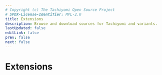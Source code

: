 ```yaml
---
# Copyright (c) The Tachiyomi Open Source Project
# SPDX-License-Identifier: MPL-2.0
title: Extensions
description: Browse and download sources for Tachiyomi and variants.
lastUpdated: false
editLink: false
prev: false
next: false
---
```


<script setup lang="ts">
  import AddRepoButton from "../.vitepress/theme/components/AddRepoButton.vue";
  import ExtensionsWrapper from "../.vitepress/theme/components/Extensions/ExtensionsWrapper.vue";
</script>

# Extensions

<AddRepoButton />

<ExtensionsWrapper />